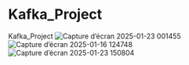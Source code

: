 # Kafka_Project
Kafka_Project
![Capture d’écran 2025-01-23 001455](https://github.com/user-attachments/assets/aa005ff1-9210-4111-9eb8-e6c42e3ac977)
![Capture d’écran 2025-01-16 124748](https://github.com/user-attachments/assets/9c329b4d-dc50-4bfe-a280-b0d7b9f67381)
![Capture d’écran 2025-01-23 150804](https://github.com/user-attachments/assets/8d2c5f04-59d4-4eca-9cfe-1478b8131771)

